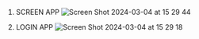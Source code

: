 1. SCREEN APP
![Screen Shot 2024-03-04 at 15 29 44](https://github.com/parizms/AppKonversi/assets/104338365/b845d9b4-aad7-48b9-993c-bf7b06b65a75)

2. LOGIN APP
![Screen Shot 2024-03-04 at 15 29 18](https://github.com/parizms/AppKonversi/assets/104338365/e934bc6d-afb8-4224-9eb6-e5a414e19904)
